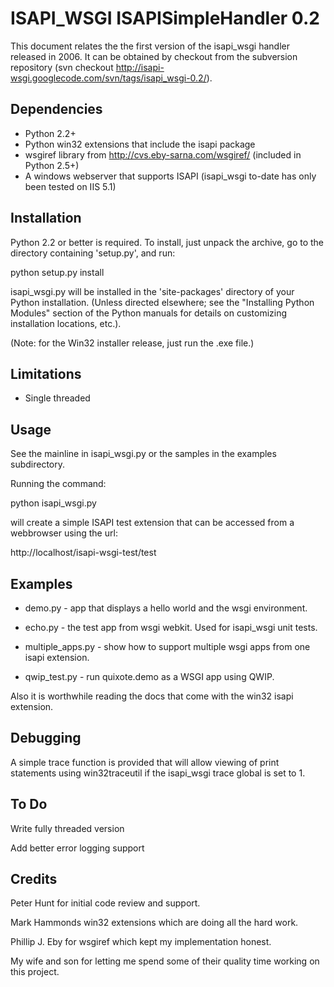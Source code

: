 # ISAPI\_WSGI ISAPISimpleHandler 0.2 #

This document relates the the first version of the isapi\_wsgi handler released in 2006. It can be obtained by checkout from the subversion repository (svn checkout http://isapi-wsgi.googlecode.com/svn/tags/isapi_wsgi-0.2/).

## Dependencies ##

  * Python 2.2+
  * Python win32 extensions that include the isapi package
  * wsgiref library from http://cvs.eby-sarna.com/wsgiref/ (included in Python 2.5+)
  * A windows webserver that supports ISAPI (isapi\_wsgi to-date has only been tested on IIS 5.1)

## Installation ##

Python 2.2 or better is required. To install, just unpack the archive, go to the directory containing 'setup.py', and run:

python setup.py install

isapi\_wsgi.py will be installed in the 'site-packages' directory of your Python installation. (Unless directed elsewhere; see the "Installing Python Modules" section of the Python manuals for details on customizing installation locations, etc.).

(Note: for the Win32 installer release, just run the .exe file.)

## Limitations ##

  * Single threaded

## Usage ##

See the mainline in isapi\_wsgi.py or the samples in the examples subdirectory.

Running the command:

python isapi\_wsgi.py

will create a simple ISAPI test extension that can be accessed from a webbrowser using the url:

http://localhost/isapi-wsgi-test/test

## Examples ##

  * demo.py - app that displays a hello world and the wsgi environment.

  * echo.py - the test app from wsgi webkit. Used for isapi\_wsgi unit tests.

  * multiple\_apps.py - show how to support multiple wsgi apps from one isapi extension.

  * qwip\_test.py - run quixote.demo as a WSGI app using QWIP.

Also it is worthwhile reading the docs that come with the win32 isapi extension.

## Debugging ##

A simple trace function is provided that will allow viewing of print statements using win32traceutil if the isapi\_wsgi trace global is set to 1.

## To Do ##

Write fully threaded version

Add better error logging support

## Credits ##

Peter Hunt for initial code review and support.

Mark Hammonds win32 extensions which are doing all the hard work.

Phillip J. Eby for wsgiref which kept my implementation honest.

My wife and son for letting me spend some of their quality time working on this project.